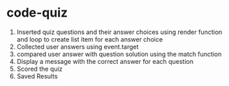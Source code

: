 # code-quiz

1. Inserted quiz questions and their answer choices using render function and loop to create list item for each answer choice
2. Collected user answers using event.target
3. compared user answer with question solution using the match function
4. Display a message with the correct answer for each question
5. Scored the quiz
6. Saved Results

